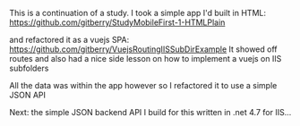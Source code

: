 This is a continuation of a study.  I took a simple app I'd built in HTML:
https://github.com/gitberry/StudyMobileFirst-1-HTMLPlain

and refactored it as a vuejs SPA:
https://github.com/gitberry/VuejsRoutingIISSubDirExample
It showed off routes and also had a nice side lesson on how to implement a vuejs on IIS subfolders

All the data was within the app however so I refactored it to use a simple JSON API

Next: the simple JSON backend API I build for this written in .net 4.7 for IIS...

